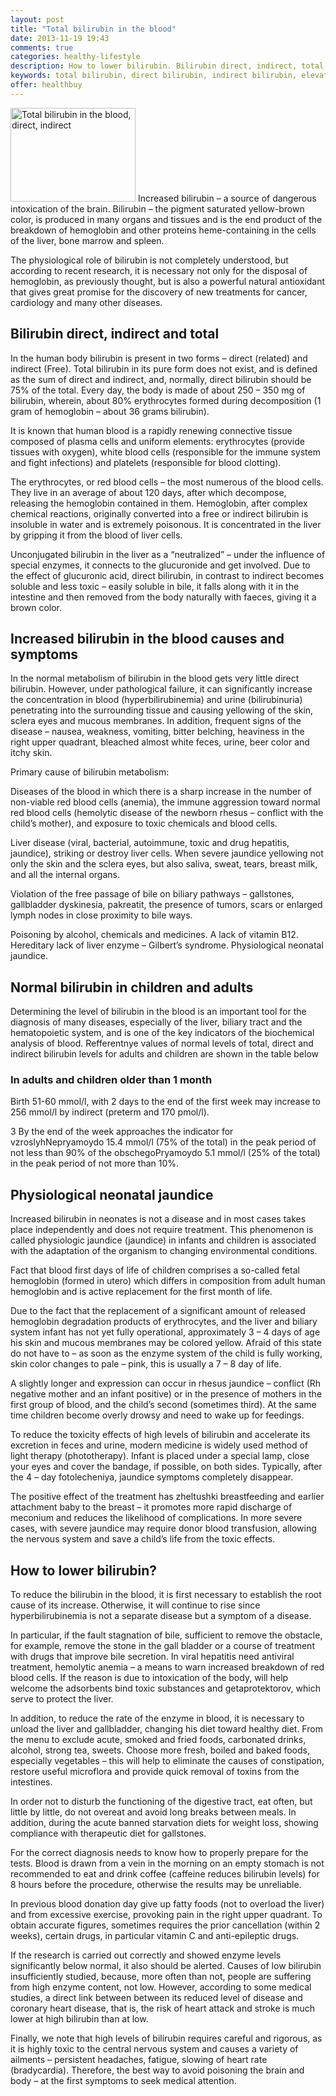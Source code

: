 ```yaml
---
layout: post
title: "Total bilirubin in the blood"
date: 2013-11-19 19:43
comments: true
categories: healthy-lifestyle
description: How to lower bilirubin. Bilirubin direct, indirect, total - standard, the causes and symptoms in adults and neonates
keywords: total bilirubin, direct bilirubin, indirect bilirubin, elevated bilirubin, how to lower bilirubin, physiological neonatal jaundice
offer: healthbuy
---
```

<p><img class="left" src="http://medusanews.com/images/how-to-lower-bilirubin/image.jpg" width="200" height="150" title="Direct bilirubin, indirect bilirubin, elevated bilirubin, how to lower bilirubin" alt="Total bilirubin in the blood, direct, indirect"> Increased bilirubin &ndash; a source of dangerous intoxication of the brain. Bilirubin &ndash; the pigment saturated yellow-brown color, is produced in many organs and tissues and is the end product of the breakdown of hemoglobin and other proteins heme-containing in the cells of the liver, bone marrow and spleen.</p>

<p>The physiological role of bilirubin is not completely understood, but according to recent research, it is necessary not only for the disposal of hemoglobin, as previously thought, but is also a powerful natural antioxidant that gives great promise for the discovery of new treatments for cancer, cardiology and many other diseases.</p>

<!-- more -->


<h2>Bilirubin direct, indirect and total</h2>

<p>In the human body bilirubin is present in two forms &ndash; direct (related) and indirect (Free). Total bilirubin in its pure form does not exist, and is defined as the sum of direct and indirect, and, normally, direct bilirubin should be 75% of the total. Every day, the body is made of about 250 &ndash; 350 mg of bilirubin, wherein, about 80% erythrocytes formed during decomposition (1 gram of hemoglobin &ndash; about 36 grams bilirubin).</p>

<p>It is known that human blood is a rapidly renewing connective tissue composed of plasma cells and uniform elements: erythrocytes (provide tissues with oxygen), white blood cells (responsible for the immune system and fight infections) and platelets (responsible for blood clotting).</p>

<p>The erythrocytes, or red blood cells &ndash; the most numerous of the blood cells. They live in an average of about 120 days, after which decompose, releasing the hemoglobin contained in them. Hemoglobin, after complex chemical reactions, originally converted into a free or indirect bilirubin is insoluble in water and is extremely poisonous. It is concentrated in the liver by gripping it from the blood of liver cells.</p>

<p>Unconjugated bilirubin in the liver as a &ldquo;neutralized&rdquo; &ndash; under the influence of special enzymes, it connects to the glucuronide and get involved. Due to the effect of glucuronic acid, direct bilirubin, in contrast to indirect becomes soluble and less toxic &ndash; easily soluble in bile, it falls along with it in the intestine and then removed from the body naturally with faeces, giving it a brown color.</p>

<h2>Increased bilirubin in the blood causes and symptoms</h2>

<p>In the normal metabolism of bilirubin in the blood gets very little direct bilirubin. However, under pathological failure, it can significantly increase the concentration in blood (hyperbilirubinemia) and urine (bilirubinuria) penetrating into the surrounding tissue and causing yellowing of the skin, sclera eyes and mucous membranes. In addition, frequent signs of the disease &ndash; nausea, weakness, vomiting, bitter belching, heaviness in the right upper quadrant, bleached almost white feces, urine, beer color and itchy skin.</p>

<p>Primary cause of bilirubin metabolism:</p>

<p>Diseases of the blood in which there is a sharp increase in the number of non-viable red blood cells (anemia), the immune aggression toward normal red blood cells (hemolytic disease of the newborn rhesus &ndash; conflict with the child&rsquo;s mother), and exposure to toxic chemicals and blood cells.</p>

<p>Liver disease (viral, bacterial, autoimmune, toxic and drug hepatitis, jaundice), striking or destroy liver cells. When severe jaundice yellowing not only the skin and the sclera eyes, but also saliva, sweat, tears, breast milk, and all the internal organs.</p>

<p>Violation of the free passage of bile on biliary pathways &ndash; gallstones, gallbladder dyskinesia, pakreatit, the presence of tumors, scars or enlarged lymph nodes in close proximity to bile ways.</p>

<p>Poisoning by alcohol, chemicals and medicines.
A lack of vitamin B12.
Hereditary lack of liver enzyme &ndash; Gilbert&rsquo;s syndrome.
Physiological neonatal jaundice.</p>

<h2>Normal bilirubin in children and adults</h2>

<p>Determining the level of bilirubin in the blood is an important tool for the diagnosis of many diseases, especially of the liver, biliary tract and the hematopoietic system, and is one of the key indicators of the biochemical analysis of blood. Refferentnye values ​​of normal levels of total, direct and indirect bilirubin levels for adults and children are shown in the table below</p>

<h3>In adults and children older than 1 month</h3>

<p>Birth 51-60 mmol/l, with 2 days to the end of the first week may increase to 256 mmol/l by indirect (preterm and 170 pmol/l).</p>

<p>3 By the end of the week approaches the indicator for vzroslyhNepryamoydo 15.4 mmol/l (75% of the total) in the peak period of not less than 90% of the obschegoPryamoydo 5.1 mmol/l (25% of the total) in the peak period of not more than 10%.</p>

<h2>Physiological neonatal jaundice</h2>

<p>Increased bilirubin in neonates is not a disease and in most cases takes place independently and does not require treatment. This phenomenon is called physiologic jaundice (jaundice) in infants and children is associated with the adaptation of the organism to changing environmental conditions.</p>

<p>Fact that blood first days of life of children comprises a so-called fetal hemoglobin (formed in utero) which differs in composition from adult human hemoglobin and is active replacement for the first month of life.</p>

<p>Due to the fact that the replacement of a significant amount of released hemoglobin degradation products of erythrocytes, and the liver and biliary system infant has not yet fully operational, approximately 3 &ndash; 4 days of age his skin and mucous membranes may be colored yellow. Afraid of this state do not have to &ndash; as soon as the enzyme system of the child is fully working, skin color changes to pale &ndash; pink, this is usually a 7 &ndash; 8 day of life.</p>

<p>A slightly longer and expression can occur in rhesus jaundice &ndash; conflict (Rh negative mother and an infant positive) or in the presence of mothers in the first group of blood, and the child&rsquo;s second (sometimes third). At the same time children become overly drowsy and need to wake up for feedings.</p>

<p>To reduce the toxicity effects of high levels of bilirubin and accelerate its excretion in feces and urine, modern medicine is widely used method of light therapy (phototherapy). Infant is placed under a special lamp, close your eyes and cover the bandage, if possible, on both sides. Typically, after the 4 &ndash; day fotolecheniya, jaundice symptoms completely disappear.</p>

<p>The positive effect of the treatment has zheltushki breastfeeding and earlier attachment baby to the breast &ndash; it promotes more rapid discharge of meconium and reduces the likelihood of complications. In more severe cases, with severe jaundice may require donor blood transfusion, allowing the nervous system and save a child&rsquo;s life from the toxic effects.</p>

<h2>How to lower bilirubin?</h2>

<p>To reduce the bilirubin in the blood, it is first necessary to establish the root cause of its increase. Otherwise, it will continue to rise since hyperbilirubinemia is not a separate disease but a symptom of a disease.</p>

<p>In particular, if the fault stagnation of bile, sufficient to remove the obstacle, for example, remove the stone in the gall bladder or a course of treatment with drugs that improve bile secretion. In viral hepatitis need antiviral treatment, hemolytic anemia &ndash; a means to warn increased breakdown of red blood cells. If the reason is due to intoxication of the body, will help welcome the adsorbents bind toxic substances and getaprotektorov, which serve to protect the liver.</p>

<p>In addition, to reduce the rate of the enzyme in blood, it is necessary to unload the liver and gallbladder, changing his diet toward healthy diet. From the menu to exclude acute, smoked and fried foods, carbonated drinks, alcohol, strong tea, sweets. Choose more fresh, boiled and baked foods, especially vegetables &ndash; this will help to eliminate the causes of constipation, restore useful microflora and provide quick removal of toxins from the intestines.</p>

<p>In order not to disturb the functioning of the digestive tract, eat often, but little by little, do not overeat and avoid long breaks between meals. In addition, during the acute banned starvation diets for weight loss, showing compliance with therapeutic diet for gallstones.</p>

<p>For the correct diagnosis needs to know how to properly prepare for the tests. Blood is drawn from a vein in the morning on an empty stomach is not recommended to eat and drink coffee (caffeine reduces bilirubin levels) for 8 hours before the procedure, otherwise the results may be unreliable.</p>

<p>In previous blood donation day give up fatty foods (not to overload the liver) and from excessive exercise, provoking pain in the right upper quadrant. To obtain accurate figures, sometimes requires the prior cancellation (within 2 weeks), certain drugs, in particular vitamin C and anti-epileptic drugs.</p>

<p>If the research is carried out correctly and showed enzyme levels significantly below normal, it also should be alerted. Causes of low bilirubin insufficiently studied, because, more often than not, people are suffering from high enzyme content, not low. However, according to some medical studies, a direct link between between its reduced level of disease and coronary heart disease, that is, the risk of heart attack and stroke is much lower at high bilirubin than at low.</p>

<p>Finally, we note that high levels of bilirubin requires careful and rigorous, as it is highly toxic to the central nervous system and causes a variety of ailments &ndash; persistent headaches, fatigue, slowing of heart rate (bradycardia). Therefore, the best way to avoid poisoning the brain and body &ndash; at the first symptoms to seek medical attention.</p>
